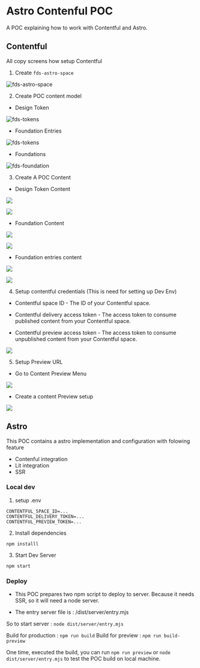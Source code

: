 # Astro Contenful POC

A POC explaining how to work with Contentful and Astro.

## Contentful

All copy screens how setup Contentful

1. Create `fds-astro-space`

![fds-astro-space](./assets/fds-astro-space.png)

2. Create POC content model

- Design Token

![fds-tokens](./assets/fds-tokens.png)

- Foundation Entries

![fds-tokens](./assets/foundation-entries.png)

- Foundations

![fds-foundation](./assets/foundation.png)

3. Create A POC Content

- Design Token Content

![](./assets/token-1.png)

![](./assets/token-2.png)

- Foundation Content

![](./assets/foundation-1.png)

![](./assets/foundation-2.png)

- Foundation entries content

![](./assets/foundation-entry-1.png)

![](./assets/foundation-entry-2.png)

4. Setup contentful credentials (This is need for setting up Dev Env)

- Contentful space ID - The ID of your Contentful space.

- Contentful delivery access token - The access token to consume published content from your Contentful space.

- Contentful preview access token - The access token to consume unpublished content from your Contentful space.

![](./assets/api-setting.png)

5. Setup Preview URL

- Go to Content Preview Menu

![](./assets/preview-setup-1.png)

- Create a content Preview setup

![](./assets/preview-setup-2.png)

## Astro

This POC contains a astro implementation and configuration with folowing feature

- Contenful integration
- Lit integration
- SSR

### Local dev

1. setup .env

```
CONTENTFUL_SPACE_ID=...
CONTENTFUL_DELIVERY_TOKEN=...
CONTENTFUL_PREVIEW_TOKEN=...
```

2. Install dependencies

```
npm installl
```

3. Start Dev Server

```
npm start
```

### Deploy

- This POC prepares two npm script to deploy to server. Because it needs SSR, so it will need a node server.

- The entry server file is : /dist/server/entry.mjs

So to start server : `node dist/server/entry.mjs`

Build for production : `npm run build`
Build for preview : `npm run build-preview`

One time, executed the build, you can run `npm run preview` or `node dist/server/entry.mjs` to test the POC build on local machine.
